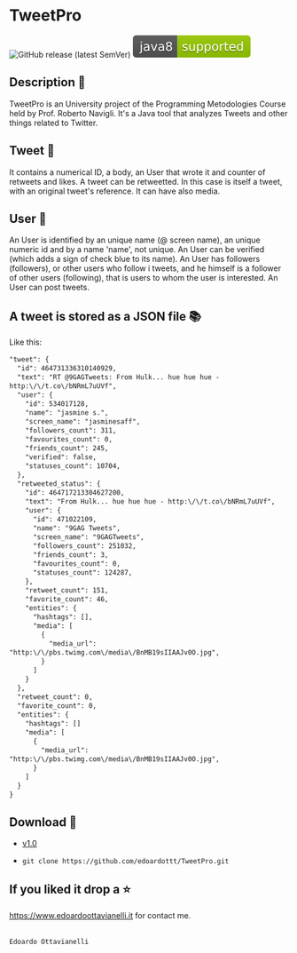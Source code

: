 # TweetPro

![GitHub release (latest SemVer)](https://img.shields.io/github/v/release/edoardottt/TweetPro)
![Java Version](https://github.com/edoardottt/TweetPro/blob/master/java8.svg)


Description :mega:
------
TweetPro is an University project of the Programming Metodologies Course held by Prof. Roberto Navigli.
It's a Java tool that analyzes Tweets and other things related to Twitter.


Tweet :baby_chick:
-------

It contains a numerical ID, a body, an User that wrote it and counter of retweets and likes.
A tweet can be retweetted. In this case is itself a tweet, with an original tweet's reference.
It can have also media.


User :boy:
-------

An User is identified by an unique name (@ screen name), an unique numeric id and by
a name 'name', not unique. An User can be verified (which adds a sign of
check blue to its name). An User has followers (followers), or other users who follow i
tweets, and he himself is a follower of other users (following), that is users to whom the user is
interested. An User can post tweets.


A tweet is stored as a JSON file :books:
-------

Like this:

    "tweet": {
      "id": 464731336310140929,
      "text": "RT @9GAGTweets: From Hulk... hue hue hue - http:\/\/t.co\/bNRmL7uUVf",
      "user": {
        "id": 534017128,
        "name": "jasmine s.",
        "screen_name": "jasminesaff",
        "followers_count": 311,
        "favourites_count": 0,
        "friends_count": 245,
        "verified": false,
        "statuses_count": 10704,
      },
      "retweeted_status": {
        "id": 464717213304627200,
        "text": "From Hulk... hue hue hue - http:\/\/t.co\/bNRmL7uUVf",
        "user": {
          "id": 471022109,
          "name": "9GAG Tweets",
          "screen_name": "9GAGTweets",
          "followers_count": 251032,
          "friends_count": 3,
          "favourites_count": 0,
          "statuses_count": 124287,
        },
        "retweet_count": 151,
        "favorite_count": 46,
        "entities": {
          "hashtags": [],
          "media": [
            {
              "media_url": "http:\/\/pbs.twimg.com\/media\/BnMB19sIIAAJv0O.jpg",
            }
          ]
        }
      },
      "retweet_count": 0,
      "favorite_count": 0,
      "entities": {
        "hashtags": []
        "media": [
          {
            "media_url": "http:\/\/pbs.twimg.com\/media\/BnMB19sIIAAJv0O.jpg",
          }
        ]
      }
    }


Download :satellite:
--------

- [v1.0](https://github.com/edoardottt/TweetPro/releases/tag/v1.0)

- `git clone https://github.com/edoardottt/TweetPro.git`


If you liked it drop a :star:
--------
 
 https://www.edoardoottavianelli.it for contact me.
        
          
                                                                    Edoardo Ottavianelli
 
